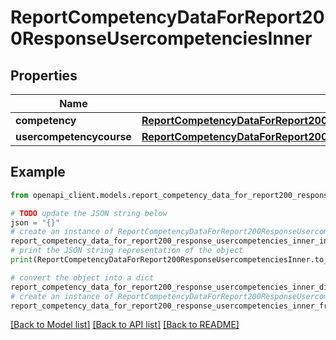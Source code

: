# ReportCompetencyDataForReport200ResponseUsercompetenciesInner


## Properties

Name | Type | Description | Notes
------------ | ------------- | ------------- | -------------
**competency** | [**ReportCompetencyDataForReport200ResponseUsercompetenciesInnerCompetency**](ReportCompetencyDataForReport200ResponseUsercompetenciesInnerCompetency.md) |  | [optional] 
**usercompetencycourse** | [**ReportCompetencyDataForReport200ResponseUsercompetenciesInnerUsercompetencycourse**](ReportCompetencyDataForReport200ResponseUsercompetenciesInnerUsercompetencycourse.md) |  | [optional] 

## Example

```python
from openapi_client.models.report_competency_data_for_report200_response_usercompetencies_inner import ReportCompetencyDataForReport200ResponseUsercompetenciesInner

# TODO update the JSON string below
json = "{}"
# create an instance of ReportCompetencyDataForReport200ResponseUsercompetenciesInner from a JSON string
report_competency_data_for_report200_response_usercompetencies_inner_instance = ReportCompetencyDataForReport200ResponseUsercompetenciesInner.from_json(json)
# print the JSON string representation of the object
print(ReportCompetencyDataForReport200ResponseUsercompetenciesInner.to_json())

# convert the object into a dict
report_competency_data_for_report200_response_usercompetencies_inner_dict = report_competency_data_for_report200_response_usercompetencies_inner_instance.to_dict()
# create an instance of ReportCompetencyDataForReport200ResponseUsercompetenciesInner from a dict
report_competency_data_for_report200_response_usercompetencies_inner_from_dict = ReportCompetencyDataForReport200ResponseUsercompetenciesInner.from_dict(report_competency_data_for_report200_response_usercompetencies_inner_dict)
```
[[Back to Model list]](../README.md#documentation-for-models) [[Back to API list]](../README.md#documentation-for-api-endpoints) [[Back to README]](../README.md)


